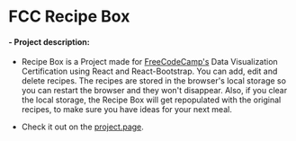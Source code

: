 # FCC Recipe Box

#### - Project description:

+ Recipe Box is a Project made for [ FreeCodeCamp's]("https://www.freecodecamp.org/") Data Visualization Certification using React and React-Bootstrap. You can add, edit and delete recipes. The recipes are stored in the browser's local storage so you can restart the browser and they won't disappear. Also, if you clear the local storage, the Recipe Box will get repopulated with the original recipes, to make sure you have ideas for your next meal.

+ Check it out on the [project.page](https://joao-henrique.github.io/FCC-Recipe-Box/).
